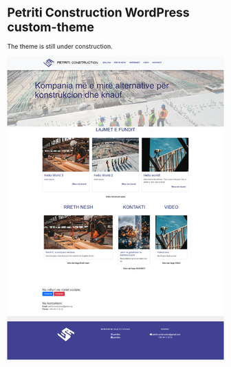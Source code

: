 # Petriti Construction WordPress custom-theme

The theme is still under construction.

![Example Screenshot](screenshot4.png)
